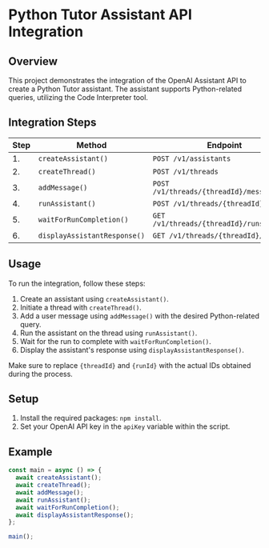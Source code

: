 # Python Tutor Assistant API Integration

## Overview

This project demonstrates the integration of the OpenAI Assistant API to create a Python Tutor assistant. The assistant supports Python-related queries, utilizing the Code Interpreter tool.

## Integration Steps

| Step | Method | Endpoint |
|------|--------|----------|
| 1.   | `createAssistant()` | `POST /v1/assistants` |
| 2.   | `createThread()` | `POST /v1/threads` |
| 3.   | `addMessage()` | `POST /v1/threads/{threadId}/messages` |
| 4.   | `runAssistant()` | `POST /v1/threads/{threadId}/runs` |
| 5.   | `waitForRunCompletion()` | `GET /v1/threads/{threadId}/runs/{runId}` |
| 6.   | `displayAssistantResponse()` | `GET /v1/threads/{threadId}/messages` |

## Usage

To run the integration, follow these steps:

1. Create an assistant using `createAssistant()`.
2. Initiate a thread with `createThread()`.
3. Add a user message using `addMessage()` with the desired Python-related query.
4. Run the assistant on the thread using `runAssistant()`.
5. Wait for the run to complete with `waitForRunCompletion()`.
6. Display the assistant's response using `displayAssistantResponse()`.

Make sure to replace `{threadId}` and `{runId}` with the actual IDs obtained during the process.

## Setup

1. Install the required packages: `npm install`.
2. Set your OpenAI API key in the `apiKey` variable within the script.

## Example

```javascript
const main = async () => {
  await createAssistant();
  await createThread();
  await addMessage();
  await runAssistant();
  await waitForRunCompletion();
  await displayAssistantResponse();
};

main();